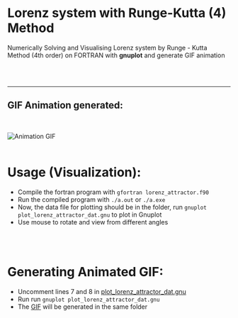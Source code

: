 # **Lorenz system with Runge-Kutta (4) Method**

Numerically Solving and Visualising Lorenz system by Runge - Kutta Method (4th order) on FORTRAN with **gnuplot** and generate GIF animation


<br>
<br>

***

## GIF Animation generated:
<br>

![Animation GIF](lorenz_attractor.gif)
<br>
<br>
# Usage (Visualization):
* Compile the fortran program with 
```gfortran lorenz_attractor.f90```
* Run the compiled program with `./a.out` or `./a.exe`
* Now, the data file for plotting should be in the folder, run `gnuplot plot_lorenz_attractor_dat.gnu` to plot in Gnuplot
* Use mouse to rotate and view from different angles

<br>
<br>

# Generating Animated GIF:

* Uncomment lines 7 and 8 in [plot_lorenz_attractor_dat.gnu](plot_lorenz_attractor_dat.gnu)
* Run run `gnuplot plot_lorenz_attractor_dat.gnu`
* The [GIF](lorenz_attractor.gif) will be generated in the same folder